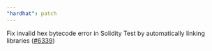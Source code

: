 ```yaml
---
"hardhat": patch
---
```


Fix invalid hex bytecode error in Solidity Test by automatically linking libraries ([#6339](https://github.com/NomicFoundation/hardhat/issues/6339))
